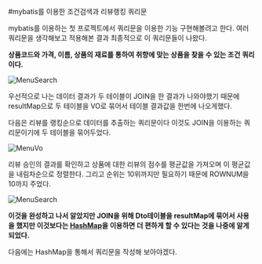 #mybatis를 이용한 조건검색과 리뷰랭킹 쿼리문

mybatis를 이용하는 첫 프로젝트에서 쿼리문을 이용한 기능 구현해볼려고 한다.
여러 쿼리문을 생각해보고 적용해본 결과 최종적으로 이 쿼리문들이 나왔다.

**상품코드와 가격, 이름, 상품의 재료를 통하여 취향에 맞는 상품을 찾을 수 있는 조건 쿼리이다.**

![MenuSearch](https://user-images.githubusercontent.com/77107216/159157054-d4b3970d-a0a8-4d31-8b54-91c1bbaca2f4.png)

우선적으로 나는 데이터 결과가 두 테이블이 JOIN을 한 결과가 나와야했기 때문에 resultMap으로 두 테이블을 VO로 묶어서 테이블 결과값을 한번에 나오게했다.

다음은 리뷰를 랭킹순으로 데이터를 추출하는 쿼리문이다 이것도 JOIN을 이용하는 쿼리문이기에 두 테이블을 묶어두었다.

![MenuVo](https://user-images.githubusercontent.com/77107216/159157767-d3c8c55a-0ae2-4e80-bcfb-e12402e6bc10.png)

리뷰 승인의 결과를 확인하고 상품에 대한 리뷰의 점수를 평균값을 가져오며 이 평균값을 내림차순으로 정렬한다. 그리고 순위는 10위까지만 필요하기 때문에 ROWNUM을 10까지 주었다.

![MenuSearch](https://user-images.githubusercontent.com/77107216/159157778-eb1a46f0-9ede-49ad-a801-aec137e40bd3.png)

**이것을 완성하고 나서 알았지만 JOIN을 위해 Dto테이블을 resultMap에 묶어서 사용을 했지만 이것보다는 <u>HashMap</u>을 이용하면 더 편하게 할 수 있다는 것을 나중에 알게 되었다.**

다음에는 HashMap을 통해서 쿼리문을 작성해 보아야겠다.
